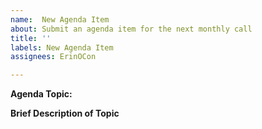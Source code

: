 ```yaml
---
name:  New Agenda Item
about: Submit an agenda item for the next monthly call
title: ''
labels: New Agenda Item
assignees: ErinOCon

---
```


**Agenda Topic:** 


**Brief Description of Topic**
